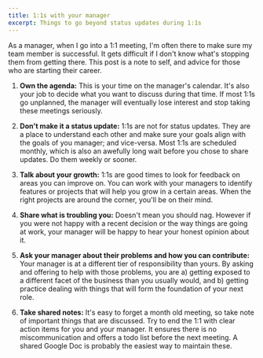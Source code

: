 ```yaml
---
title: 1:1s with your manager
excerpt: Things to go beyond status updates during 1:1s
---
```


As a manager, when I go into a 1:1 meeting, I'm often there to make sure my team member is successful. It gets difficult if I don't know what's stopping them from getting there. This post is a note to self, and advice for those who are starting their career.

1. **Own the agenda:** This is your time on the manager's calendar. It's also your job to decide what you want to discuss during that time. If most 1:1s go unplanned, the manager will eventually lose interest and stop taking these meetings seriously.

2. **Don't make it a status update:** 1:1s are not for status updates. They are a place to understand each other and make sure your goals align with the goals of you manager; and vice-versa. Most 1:1s are scheduled monthly, which is also an awefully long wait before you chose to share updates. Do them weekly or sooner.

3. **Talk about your growth:** 1:1s are good times to look for feedback on areas you can improve on. You can work with your managers to identify features or projects that will help you grow in a certain areas. When the right projects are around the corner, you'll be on their mind.

4. **Share what is troubling you:** Doesn't mean you should nag. However if you were not happy with a recent decision or the way things are going at work, your manager will be happy to hear your honest opinion about it.

5. **Ask your manager about their problems and how you can contribute:** Your manager is at a different tier of responsibility than yours. By asking and offering to help with those problems, you are a) getting exposed to a different facet of the business than you usually would, and b) getting practice dealing with things that will form the foundation of your next role.

6. **Take shared notes:** It's easy to forget a month old meeting, so take note of important things that are discussed. Try to end the 1:1 with clear action items for you and your manager. It ensures there is no miscommunication and offers a todo list before the next meeting. A shared Google Doc is probably the easiest way to maintain these. 

